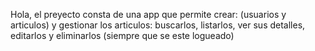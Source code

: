 Hola, el preyecto consta de una app que permite crear: (usuarios y articulos) y gestionar los articulos: buscarlos, 
listarlos, ver sus detalles, editarlos y eliminarlos (siempre que se este logueado)